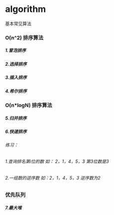 # algorithm
基本常见算法
### O(n^2) 排序算法
##### 1.冒泡排序
##### 2.选择排序
##### 3.插入排序
##### 4.希尔排序
### O(n*logN) 排序算法
##### 5.归并排序
##### 6.快速排序
###### 练习：
###### 1.查询排名第i位的数 如： 2，1，4，5，3 第3位数是3
###### 2.一组数的逆序数 如：2，1，4，5，3 逆序数为2
### 优先队列
##### 7.最大堆
